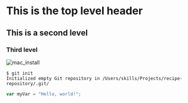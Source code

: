 # This is the top level header
## This is a second level
### Third level

![mac_install](https://github.com/user-attachments/assets/d2de91b6-7395-4a37-8969-2564475bc4cb)

```
$ git init
Initialized empty Git repository in /Users/skills/Projects/recipe-repository/.git/
```

``` javascript
var myVar = "Hello, world!";
```

